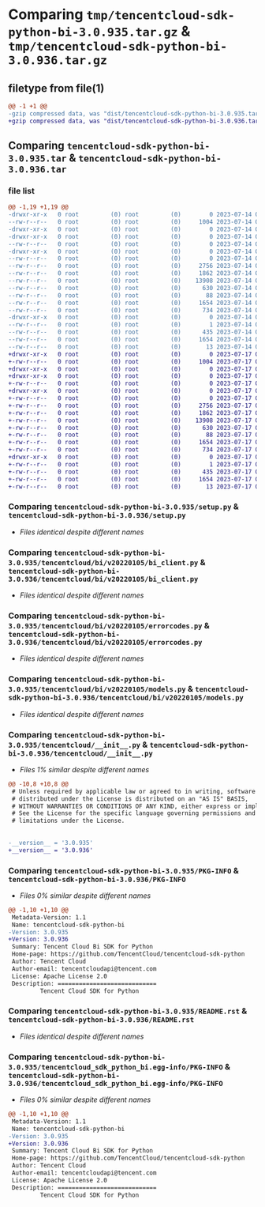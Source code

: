 # Comparing `tmp/tencentcloud-sdk-python-bi-3.0.935.tar.gz` & `tmp/tencentcloud-sdk-python-bi-3.0.936.tar.gz`

## filetype from file(1)

```diff
@@ -1 +1 @@
-gzip compressed data, was "dist/tencentcloud-sdk-python-bi-3.0.935.tar", last modified: Fri Jul 14 00:17:15 2023, max compression
+gzip compressed data, was "dist/tencentcloud-sdk-python-bi-3.0.936.tar", last modified: Mon Jul 17 00:17:56 2023, max compression
```

## Comparing `tencentcloud-sdk-python-bi-3.0.935.tar` & `tencentcloud-sdk-python-bi-3.0.936.tar`

### file list

```diff
@@ -1,19 +1,19 @@
-drwxr-xr-x   0 root         (0) root         (0)        0 2023-07-14 00:17:15.000000 tencentcloud-sdk-python-bi-3.0.935/
--rw-r--r--   0 root         (0) root         (0)     1004 2023-07-14 00:17:15.000000 tencentcloud-sdk-python-bi-3.0.935/setup.py
-drwxr-xr-x   0 root         (0) root         (0)        0 2023-07-14 00:17:15.000000 tencentcloud-sdk-python-bi-3.0.935/tencentcloud/
-drwxr-xr-x   0 root         (0) root         (0)        0 2023-07-14 00:17:15.000000 tencentcloud-sdk-python-bi-3.0.935/tencentcloud/bi/
--rw-r--r--   0 root         (0) root         (0)        0 2023-07-14 00:17:15.000000 tencentcloud-sdk-python-bi-3.0.935/tencentcloud/bi/__init__.py
-drwxr-xr-x   0 root         (0) root         (0)        0 2023-07-14 00:17:15.000000 tencentcloud-sdk-python-bi-3.0.935/tencentcloud/bi/v20220105/
--rw-r--r--   0 root         (0) root         (0)        0 2023-07-14 00:17:15.000000 tencentcloud-sdk-python-bi-3.0.935/tencentcloud/bi/v20220105/__init__.py
--rw-r--r--   0 root         (0) root         (0)     2756 2023-07-14 00:17:15.000000 tencentcloud-sdk-python-bi-3.0.935/tencentcloud/bi/v20220105/bi_client.py
--rw-r--r--   0 root         (0) root         (0)     1862 2023-07-14 00:17:15.000000 tencentcloud-sdk-python-bi-3.0.935/tencentcloud/bi/v20220105/errorcodes.py
--rw-r--r--   0 root         (0) root         (0)    13908 2023-07-14 00:17:15.000000 tencentcloud-sdk-python-bi-3.0.935/tencentcloud/bi/v20220105/models.py
--rw-r--r--   0 root         (0) root         (0)      630 2023-07-14 00:17:15.000000 tencentcloud-sdk-python-bi-3.0.935/tencentcloud/__init__.py
--rw-r--r--   0 root         (0) root         (0)       88 2023-07-14 00:17:15.000000 tencentcloud-sdk-python-bi-3.0.935/setup.cfg
--rw-r--r--   0 root         (0) root         (0)     1654 2023-07-14 00:17:15.000000 tencentcloud-sdk-python-bi-3.0.935/PKG-INFO
--rw-r--r--   0 root         (0) root         (0)      734 2023-07-14 00:17:15.000000 tencentcloud-sdk-python-bi-3.0.935/README.rst
-drwxr-xr-x   0 root         (0) root         (0)        0 2023-07-14 00:17:15.000000 tencentcloud-sdk-python-bi-3.0.935/tencentcloud_sdk_python_bi.egg-info/
--rw-r--r--   0 root         (0) root         (0)        1 2023-07-14 00:17:15.000000 tencentcloud-sdk-python-bi-3.0.935/tencentcloud_sdk_python_bi.egg-info/dependency_links.txt
--rw-r--r--   0 root         (0) root         (0)      435 2023-07-14 00:17:15.000000 tencentcloud-sdk-python-bi-3.0.935/tencentcloud_sdk_python_bi.egg-info/SOURCES.txt
--rw-r--r--   0 root         (0) root         (0)     1654 2023-07-14 00:17:15.000000 tencentcloud-sdk-python-bi-3.0.935/tencentcloud_sdk_python_bi.egg-info/PKG-INFO
--rw-r--r--   0 root         (0) root         (0)       13 2023-07-14 00:17:15.000000 tencentcloud-sdk-python-bi-3.0.935/tencentcloud_sdk_python_bi.egg-info/top_level.txt
+drwxr-xr-x   0 root         (0) root         (0)        0 2023-07-17 00:17:56.000000 tencentcloud-sdk-python-bi-3.0.936/
+-rw-r--r--   0 root         (0) root         (0)     1004 2023-07-17 00:17:56.000000 tencentcloud-sdk-python-bi-3.0.936/setup.py
+drwxr-xr-x   0 root         (0) root         (0)        0 2023-07-17 00:17:56.000000 tencentcloud-sdk-python-bi-3.0.936/tencentcloud/
+drwxr-xr-x   0 root         (0) root         (0)        0 2023-07-17 00:17:56.000000 tencentcloud-sdk-python-bi-3.0.936/tencentcloud/bi/
+-rw-r--r--   0 root         (0) root         (0)        0 2023-07-17 00:17:56.000000 tencentcloud-sdk-python-bi-3.0.936/tencentcloud/bi/__init__.py
+drwxr-xr-x   0 root         (0) root         (0)        0 2023-07-17 00:17:56.000000 tencentcloud-sdk-python-bi-3.0.936/tencentcloud/bi/v20220105/
+-rw-r--r--   0 root         (0) root         (0)        0 2023-07-17 00:17:56.000000 tencentcloud-sdk-python-bi-3.0.936/tencentcloud/bi/v20220105/__init__.py
+-rw-r--r--   0 root         (0) root         (0)     2756 2023-07-17 00:17:56.000000 tencentcloud-sdk-python-bi-3.0.936/tencentcloud/bi/v20220105/bi_client.py
+-rw-r--r--   0 root         (0) root         (0)     1862 2023-07-17 00:17:56.000000 tencentcloud-sdk-python-bi-3.0.936/tencentcloud/bi/v20220105/errorcodes.py
+-rw-r--r--   0 root         (0) root         (0)    13908 2023-07-17 00:17:56.000000 tencentcloud-sdk-python-bi-3.0.936/tencentcloud/bi/v20220105/models.py
+-rw-r--r--   0 root         (0) root         (0)      630 2023-07-17 00:17:56.000000 tencentcloud-sdk-python-bi-3.0.936/tencentcloud/__init__.py
+-rw-r--r--   0 root         (0) root         (0)       88 2023-07-17 00:17:56.000000 tencentcloud-sdk-python-bi-3.0.936/setup.cfg
+-rw-r--r--   0 root         (0) root         (0)     1654 2023-07-17 00:17:56.000000 tencentcloud-sdk-python-bi-3.0.936/PKG-INFO
+-rw-r--r--   0 root         (0) root         (0)      734 2023-07-17 00:17:56.000000 tencentcloud-sdk-python-bi-3.0.936/README.rst
+drwxr-xr-x   0 root         (0) root         (0)        0 2023-07-17 00:17:56.000000 tencentcloud-sdk-python-bi-3.0.936/tencentcloud_sdk_python_bi.egg-info/
+-rw-r--r--   0 root         (0) root         (0)        1 2023-07-17 00:17:56.000000 tencentcloud-sdk-python-bi-3.0.936/tencentcloud_sdk_python_bi.egg-info/dependency_links.txt
+-rw-r--r--   0 root         (0) root         (0)      435 2023-07-17 00:17:56.000000 tencentcloud-sdk-python-bi-3.0.936/tencentcloud_sdk_python_bi.egg-info/SOURCES.txt
+-rw-r--r--   0 root         (0) root         (0)     1654 2023-07-17 00:17:56.000000 tencentcloud-sdk-python-bi-3.0.936/tencentcloud_sdk_python_bi.egg-info/PKG-INFO
+-rw-r--r--   0 root         (0) root         (0)       13 2023-07-17 00:17:56.000000 tencentcloud-sdk-python-bi-3.0.936/tencentcloud_sdk_python_bi.egg-info/top_level.txt
```

### Comparing `tencentcloud-sdk-python-bi-3.0.935/setup.py` & `tencentcloud-sdk-python-bi-3.0.936/setup.py`

 * *Files identical despite different names*

### Comparing `tencentcloud-sdk-python-bi-3.0.935/tencentcloud/bi/v20220105/bi_client.py` & `tencentcloud-sdk-python-bi-3.0.936/tencentcloud/bi/v20220105/bi_client.py`

 * *Files identical despite different names*

### Comparing `tencentcloud-sdk-python-bi-3.0.935/tencentcloud/bi/v20220105/errorcodes.py` & `tencentcloud-sdk-python-bi-3.0.936/tencentcloud/bi/v20220105/errorcodes.py`

 * *Files identical despite different names*

### Comparing `tencentcloud-sdk-python-bi-3.0.935/tencentcloud/bi/v20220105/models.py` & `tencentcloud-sdk-python-bi-3.0.936/tencentcloud/bi/v20220105/models.py`

 * *Files identical despite different names*

### Comparing `tencentcloud-sdk-python-bi-3.0.935/tencentcloud/__init__.py` & `tencentcloud-sdk-python-bi-3.0.936/tencentcloud/__init__.py`

 * *Files 1% similar despite different names*

```diff
@@ -10,8 +10,8 @@
 # Unless required by applicable law or agreed to in writing, software
 # distributed under the License is distributed on an "AS IS" BASIS,
 # WITHOUT WARRANTIES OR CONDITIONS OF ANY KIND, either express or implied.
 # See the License for the specific language governing permissions and
 # limitations under the License.
 
 
-__version__ = '3.0.935'
+__version__ = '3.0.936'
```

### Comparing `tencentcloud-sdk-python-bi-3.0.935/PKG-INFO` & `tencentcloud-sdk-python-bi-3.0.936/PKG-INFO`

 * *Files 0% similar despite different names*

```diff
@@ -1,10 +1,10 @@
 Metadata-Version: 1.1
 Name: tencentcloud-sdk-python-bi
-Version: 3.0.935
+Version: 3.0.936
 Summary: Tencent Cloud Bi SDK for Python
 Home-page: https://github.com/TencentCloud/tencentcloud-sdk-python
 Author: Tencent Cloud
 Author-email: tencentcloudapi@tencent.com
 License: Apache License 2.0
 Description: ============================
         Tencent Cloud SDK for Python
```

### Comparing `tencentcloud-sdk-python-bi-3.0.935/README.rst` & `tencentcloud-sdk-python-bi-3.0.936/README.rst`

 * *Files identical despite different names*

### Comparing `tencentcloud-sdk-python-bi-3.0.935/tencentcloud_sdk_python_bi.egg-info/PKG-INFO` & `tencentcloud-sdk-python-bi-3.0.936/tencentcloud_sdk_python_bi.egg-info/PKG-INFO`

 * *Files 0% similar despite different names*

```diff
@@ -1,10 +1,10 @@
 Metadata-Version: 1.1
 Name: tencentcloud-sdk-python-bi
-Version: 3.0.935
+Version: 3.0.936
 Summary: Tencent Cloud Bi SDK for Python
 Home-page: https://github.com/TencentCloud/tencentcloud-sdk-python
 Author: Tencent Cloud
 Author-email: tencentcloudapi@tencent.com
 License: Apache License 2.0
 Description: ============================
         Tencent Cloud SDK for Python
```

